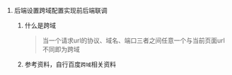 1. 后端设置跨域配置实现前后端联调

   1. 什么是跨域

      > 当一个请求url的协议、域名、端口三者之间任意一个与当前页面url不同即为跨域

   2. 参考资料，自行百度`跨域`相关资料

